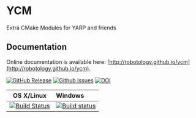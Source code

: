YCM
===

Extra CMake Modules for YARP and friends

## Documentation

Online documentation is available here: [http://robotology.github.io/ycm](http://robotology.github.io/ycm).


[![GitHub Release](https://img.shields.io/github/release/robotology/ycm.svg)](http://github.com/robotology/ycm/releases) 
[![Github Issues](https://img.shields.io/github/issues/robotology/ycm.svg)](http://github.com/robotology/ycm/issues)
[![DOI](https://zenodo.org/badge/4387/robotology/ycm.svg)](https://zenodo.org/badge/latestdoi/4387/robotology/ycm)

| OS X/Linux |  Windows  |
|:----------:|:----------|
| [![Build Status](https://img.shields.io/travis/robotology/ycm/master.svg)](https://travis-ci.org/robotology/ycm) | [![Build status](https://img.shields.io/appveyor/ci/robotology/ycm.svg)](https://ci.appveyor.com/project/robotology/ycm) |
